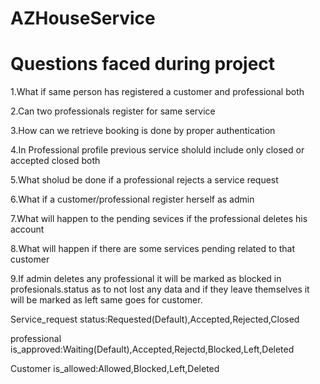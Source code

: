 # AZHouseService

#  Questions faced during project
1.What if same person has registered a customer and professional both 

2.Can two professionals register for same service

3.How can we retrieve booking is done by proper authentication

4.In Professional profile previous service sholuld include only closed or accepted closed both

5.What sholud be done if a professional rejects a service request

6.What if a customer/professional register herself as admin

7.What will happen to the pending sevices if the professional deletes his account 

8.What will happen if there are some services pending related to that customer

9.If admin deletes any professional it will be marked as blocked in profesionals.status as to not lost any data and if they leave themselves it will be marked as left same goes for customer.

Service_request status:Requested(Default),Accepted,Rejected,Closed

professional is_approved:Waiting(Default),Accepted,Rejectd,Blocked,Left,Deleted

Customer is_allowed:Allowed,Blocked,Left,Deleted
